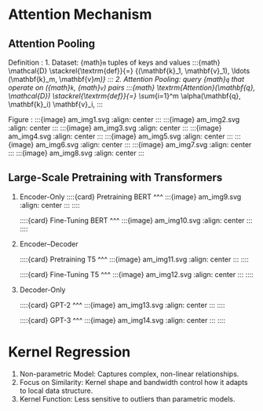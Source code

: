 # Attention Mechanism

## Attention Pooling

Definition
: 1. Dataset: {math}`m` tuples of keys and values
     :::{math}
     \mathcal{D} \stackrel{\textrm{def}}{=} \{(\mathbf{k}_1, \mathbf{v}_1),
	 \ldots (\mathbf{k}_m, \mathbf{v}_m)\}
     :::
  2. Attention Pooling: query {math}`q` that operate on ({math}`k`, {math}`v`)
     pairs
     :::{math}
	 \textrm{Attention}(\mathbf{q}, \mathcal{D}) \stackrel{\textrm{def}}{=}
	 \sum_{i=1}^m \alpha(\mathbf{q}, \mathbf{k}_i) \mathbf{v}_i,
	 :::

Figure
: :::{image} am_img1.svg
  :align: center
  :::
  :::{image} am_img2.svg
  :align: center
  :::
  :::{image} am_img3.svg
  :align: center
  :::
  :::{image} am_img4.svg
  :align: center
  :::
  :::{image} am_img5.svg
  :align: center
  :::
  :::{image} am_img6.svg
  :align: center
  :::
  :::{image} am_img7.svg
  :align: center
  :::
  :::{image} am_img8.svg
  :align: center
  :::

## Large-Scale Pretraining with Transformers

1. Encoder-Only
   ::::{card}
   Pretraining BERT
   ^^^
   :::{image} am_img9.svg
   :align: center
   :::
   ::::

   ::::{card}
   Fine-Tuning BERT
   ^^^
   :::{image} am_img10.svg
   :align: center
   :::
   ::::

2. Encoder–Decoder

   ::::{card}
   Pretraining T5
   ^^^
   :::{image} am_img11.svg
   :align: center
   :::
   ::::

   ::::{card}
   Fine-Tuning T5
   ^^^
   :::{image} am_img12.svg
   :align: center
   :::
   ::::

3. Decoder-Only

   ::::{card}
   GPT-2
   ^^^
   :::{image} am_img13.svg
   :align: center
   :::
   ::::

   ::::{card}
   GPT-3
   ^^^
   :::{image} am_img14.svg
   :align: center
   :::
   ::::

# Kernel Regression

1. Non-parametric Model: Captures complex, non-linear relationships.
2. Focus on Similarity: Kernel shape and bandwidth control how it adapts
   to local data structure.
3. Kernel Function: Less sensitive to outliers than parametric models.
